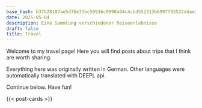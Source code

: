 ```yaml
---
base_hash: b37b28187ae5d76e73bc50916c0998a04c4cbd552313b6997f93522ddae23ecd
date: 2025-05-04
description: Eine Sammlung verschiedener Reiseerlebnisse
draft: false
title: Travel
---
```


Welcome to my travel page!
Here you will find posts about trips that I think are worth sharing.

Everything here was originally written in German. Other languages were
automatically translated with DEEPL api.

Continue below. Have fun!

{{< post-cards >}}